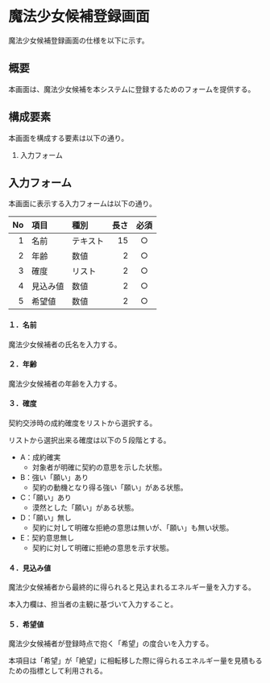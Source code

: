# 魔法少女候補登録画面

魔法少女候補登録画面の仕様を以下に示す。

## 概要

本画面は、魔法少女候補を本システムに登録するためのフォームを提供する。

## 構成要素

本画面を構成する要素は以下の通り。

1. 入力フォーム

## 入力フォーム

本画面に表示する入力フォームは以下の通り。

| No | 項目     | 種別     | 長さ | 必須 |
|---:|:---------|:---------|-----:|:----:|
|  1 | 名前     | テキスト |   15 |  ○   |
|  2 | 年齢     | 数値     |    2 |  ○   |
|  3 | 確度     | リスト   |    2 |  ○   |
|  4 | 見込み値 | 数値     |    2 |  ○   |
|  5 | 希望値   | 数値     |    2 |  ○   |

#### １．名前

魔法少女候補者の氏名を入力する。

#### ２．年齢

魔法少女候補者の年齢を入力する。

#### ３．確度

契約交渉時の成約確度をリストから選択する。

リストから選択出来る確度は以下の５段階とする。

- A：成約確実
    - 対象者が明確に契約の意思を示した状態。
- B：強い「願い」あり
    - 契約の動機となり得る強い「願い」がある状態。
- C：「願い」あり
    - 漠然とした「願い」がある状態。
- D：「願い」無し
    - 契約に対して明確な拒絶の意思は無いが、「願い」も無い状態。
- E：契約意思無し
    - 契約に対して明確に拒絶の意思を示す状態。

#### ４．見込み値

魔法少女候補者から最終的に得られると見込まれるエネルギー量を入力する。

本入力欄は、担当者の主観に基づいて入力すること。

#### ５．希望値

魔法少女候補者が登録時点で抱く「希望」の度合いを入力する。

本項目は「希望」が「絶望」に相転移した際に得られるエネルギー量を見積もるための指標として利用される。

